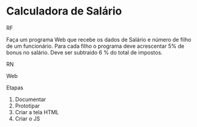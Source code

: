 # Calculadora de Salário

RF

Faça um programa Web que recebe os dados de Salário e número de filho de um funcionário. Para cada filho o programa deve acrescentar 5% de bonus no salário.
Deve ser subtraido 6 % do total  de impostos.

RN

Web


Etapas 
1) Documentar
2) Prototipar
3) Criar a tela HTML
4) Criar o JS

